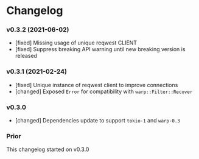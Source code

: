 # Changelog

### v0.3.2 (2021-06-02)
- [fixed] Missing usage of unique reqwest CLIENT
- [fixed] Suppress breaking API warning until new breaking version is released

### v0.3.1 (2021-02-24)

- [fixed] Unique instance of reqwest client to improve connections
- [changed] Exposed `Error` for compatibility with `warp::Filter::Recover`

### v0.3.0

- [changed] Dependencies update to support `tokio-1` and `warp-0.3`

### Prior

This changelog started on v0.3.0